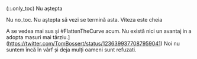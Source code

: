 (::.only_toc)
Nu aștepta

Nu no_toc.
Nu aștepta să vezi se termină asta. Viteza este cheia

A se vedea mai sus și \#FlattenTheCurve acum. Nu există nici un avantaj  in a adopta masuri mai târziu.] (https://twitter.com/TomBossert/status/1236399377087959041) Noi nu suntem încă în vârf și deja mulți oameni sunt refuzati.
